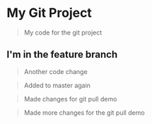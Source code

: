 # My Git Project

> My code for the git project

## I'm in the feature branch

> Another code change

> Added to master again

> Made changes for git pull demo

> Made more changes for the git pull demo
